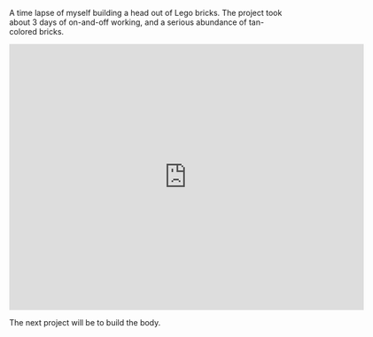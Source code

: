 A time lapse of myself building a head out of Lego bricks. The project took about 3 days of on-and-off working, and a serious abundance of tan-colored bricks.

<iframe width="640" height="480" src="https://www.youtube.com/embed/61M8u7pJoTw?rel=0&amp;controls=0&amp;showinfo=0" frameborder="0" allowfullscreen></iframe>

The next project will be to build the body.
